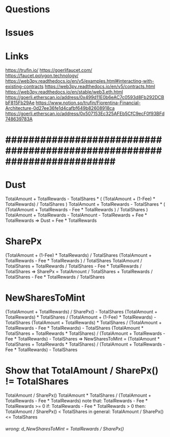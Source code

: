 # Questions
<!-- How did the share price change -->
<!-- How does the code ensure that 3 days have past (_unbond function) -->

<!-- No fee in .sol -->
<!-- Reserve & Treasury -->
<!-- Shares from rewards shouldn't be shared to the users? -->

<!-- Check for balance before withdrawal  -->
<!-- don't see Reserve account to be affected -->
<!-- line 66: return fee * VaultBalances["TotalRewards"] -->


# Issues
<!-- Couldn't test withdraw ("Incomplete withdrawal period") -->
<!-- Couldn't return unbondNonce in test_withdrawRequest -->

# Links
https://trufin.io/
https://goerlifaucet.com/
https://faucet.polygon.technology/
https://web3py.readthedocs.io/en/v5/examples.html#interacting-with-existing-contracts
https://web3py.readthedocs.io/en/v5/contracts.html
https://web3py.readthedocs.io/en/stable/web3.eth.html
https://goerli.etherscan.io/address/0x499d11E0b6eAC7c0593d8Fb292DCBbF815Fb29Ae
https://www.notion.so/trufin/Fiorentina-Financial-Architecture-0d27ee36fe1d4cafbf649b82608918ca
https://goerli.etherscan.io/address/0x507153Ec325AFEb5CfC9ecF0f93BFd748639783A


# ######################################################################### #

# Dust
TotalAmount + TotalRewards - TotalShares * ( (TotalAmount + (1-Fee) * TotalRewards) / TotalShares )
TotalAmount + TotalRewards - TotalShares * ( (TotalAmount + TotalRewards - Fee * TotalRewards ) / TotalShares )
TotalAmount + TotalRewards - TotalAmount - TotalRewards + Fee * TotalRewards
=> Dust = Fee * TotalRewards

# SharePx
(TotalAmount + (1-Fee) * TotalRewards) / TotalShares
(TotalAmount + TotalRewards - Fee * TotalRewards )  /   TotalShares
TotalAmount / TotalShares   +   TotalRewards / TotalShares    -   Fee * TotalRewards / TotalShares 
=> SharePx = TotalAmount / TotalShares   +   TotalRewards / TotalShares   -   Fee * TotalRewards / TotalShares 

# NewSharesToMint 
(TotalAmount + TotalRewards) / SharePx() - TotalShares
(TotalAmount + TotalRewards) * TotalShares / (TotalAmount + (1-Fee) * TotalRewards)    -    TotalShares
(TotalAmount + TotalRewards) * TotalShares / (TotalAmount + TotalRewards - Fee * TotalRewards)    -    TotalShares
(TotalAmount * TotalShares + TotalRewards * TotalShares)  / (TotalAmount + TotalRewards - Fee * TotalRewards)    -    TotalShares 
=> NewSharesToMint = (TotalAmount * TotalShares + TotalRewards * TotalShares)  / (TotalAmount + TotalRewards - Fee * TotalRewards)     -    TotalShares




# Show that TotalAmount / SharePx() != TotalShares
TotalAmount / SharePx()
TotalAmount * TotalShares / (TotalAmount + TotalRewards - Fee * TotalRewards) 
note that: TotalRewards - Fee * TotalRewards >= 0
if: TotalRewards - Fee * TotalRewards > 0
then: TotalAmount / SharePx() < TotalShares
in general: TotalAmount / SharePx() <= TotalShares
###### wrong: d_NewSharesToMint =  TotalRewards / SharePx() 